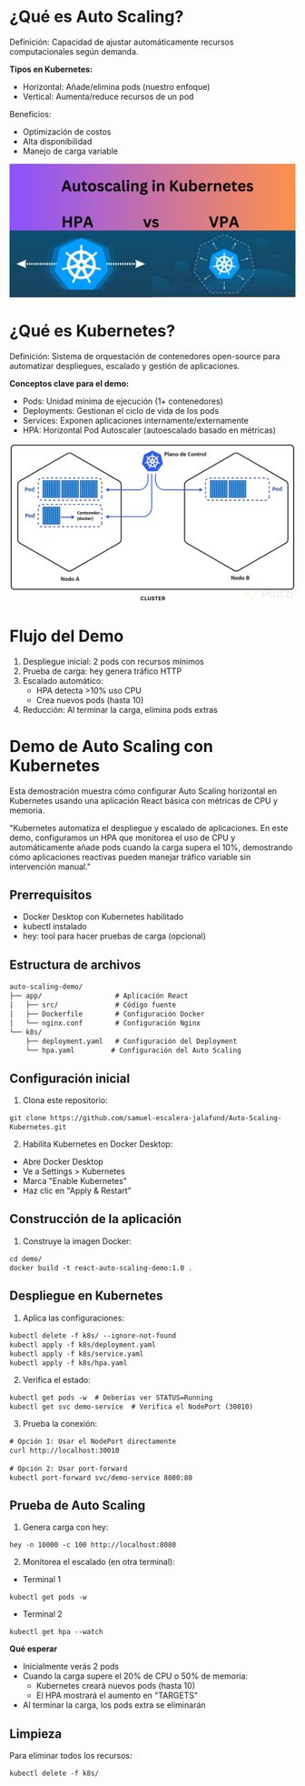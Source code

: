 #  ¿Qué es Auto Scaling?

Definición:
Capacidad de ajustar automáticamente recursos computacionales según demanda.

**Tipos en Kubernetes:**

- Horizontal: Añade/elimina pods (nuestro enfoque)
- Vertical: Aumenta/reduce recursos de un pod

Beneficios:
- Optimización de costos
- Alta disponibilidad
- Manejo de carga variable

![alt text](image.png)

# ¿Qué es Kubernetes?

Definición:
Sistema de orquestación de contenedores open-source para automatizar despliegues, escalado y gestión de aplicaciones.

**Conceptos clave para el demo:**

- Pods: Unidad mínima de ejecución (1+ contenedores)
- Deployments: Gestionan el ciclo de vida de los pods
- Services: Exponen aplicaciones internamente/externamente
- HPA: Horizontal Pod Autoscaler (autoescalado basado en métricas)

![alt text](image-1.png)

# Flujo del Demo

1. Despliegue inicial: 2 pods con recursos mínimos
2. Prueba de carga: hey genera tráfico HTTP
3. Escalado automático:
    -  HPA detecta >10% uso CPU
    - Crea nuevos pods (hasta 10)
4. Reducción: Al terminar la carga, elimina pods extras

# Demo de Auto Scaling con Kubernetes
Esta demostración muestra cómo configurar Auto Scaling horizontal en Kubernetes usando una aplicación React básica con métricas de CPU y memoria.

"Kubernetes automatiza el despliegue y escalado de aplicaciones. En este demo, configuramos un HPA que monitorea el uso de CPU y automáticamente añade pods cuando la carga supera el 10%, demostrando cómo aplicaciones reactivas pueden manejar tráfico variable sin intervención manual."

## Prerrequisitos
- Docker Desktop con Kubernetes habilitado
- kubectl instalado
- hey: tool para hacer pruebas de carga (opcional)

## Estructura de archivos
```
auto-scaling-demo/
├── app/                  # Aplicación React
│   ├── src/              # Código fuente
│   ├── Dockerfile        # Configuración Docker
│   └── nginx.conf        # Configuración Nginx
└── k8s/
    ├── deployment.yaml   # Configuración del Deployment
    └── hpa.yaml         # Configuración del Auto Scaling
```

## Configuración inicial
1. Clona este repositorio:

```
git clone https://github.com/samuel-escalera-jalafund/Auto-Scaling-Kubernetes.git
```

2. Habilita Kubernetes en Docker Desktop:

- Abre Docker Desktop
- Ve a Settings > Kubernetes
- Marca "Enable Kubernetes"
- Haz clic en "Apply & Restart"

## Construcción de la aplicación
1. Construye la imagen Docker:

```
cd demo/
docker build -t react-auto-scaling-demo:1.0 .
```

## Despliegue en Kubernetes
1. Aplica las configuraciones:

```
kubectl delete -f k8s/ --ignore-not-found
kubectl apply -f k8s/deployment.yaml
kubectl apply -f k8s/service.yaml
kubectl apply -f k8s/hpa.yaml
```

2. Verifica el estado:

```
kubectl get pods -w  # Deberías ver STATUS=Running
kubectl get svc demo-service  # Verifica el NodePort (30010)
```

3. Prueba la conexión:

```
# Opción 1: Usar el NodePort directamente
curl http://localhost:30010

# Opción 2: Usar port-forward
kubectl port-forward svc/demo-service 8080:80
```

## Prueba de Auto Scaling
1. Genera carga con hey:

```
hey -n 10000 -c 100 http://localhost:8080
```

2. Monitorea el escalado (en otra terminal):

- Terminal 1
```
kubectl get pods -w
```

- Terminal 2
```
kubectl get hpa --watch
```


**Qué esperar**

- Inicialmente verás 2 pods
- Cuando la carga supere el 20% de CPU o 50% de memoria:
    - Kubernetes creará nuevos pods (hasta 10)
    - El HPA mostrará el aumento en "TARGETS"
- Al terminar la carga, los pods extra se eliminarán

## Limpieza
Para eliminar todos los recursos:

```
kubectl delete -f k8s/
```